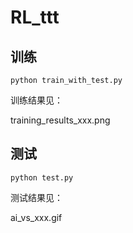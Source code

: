 # RL_ttt

## 训练

```
python train_with_test.py
```

训练结果见：

training_results_xxx.png

## 测试

```
python test.py
```

测试结果见：

ai_vs_xxx.gif

